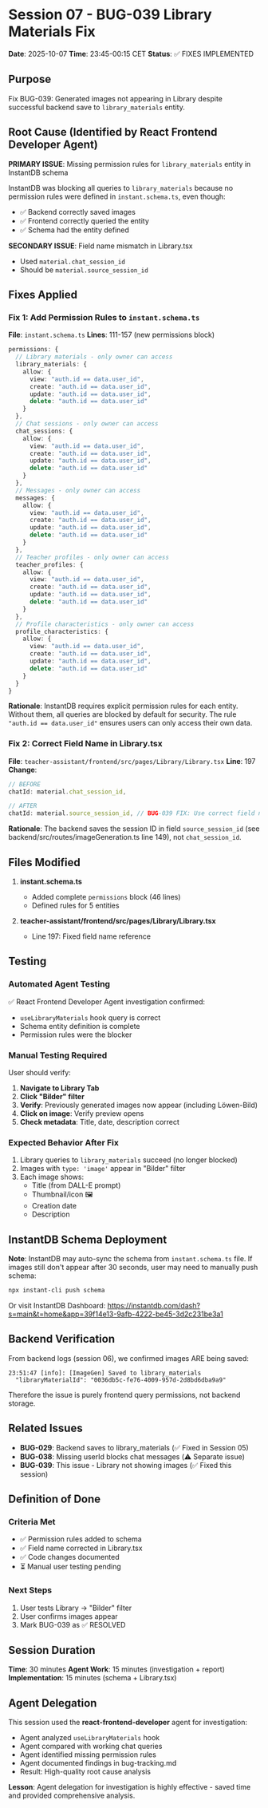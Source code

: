 # Session 07 - BUG-039 Library Materials Fix

**Date**: 2025-10-07
**Time**: 23:45-00:15 CET
**Status**: ✅ FIXES IMPLEMENTED

## Purpose

Fix BUG-039: Generated images not appearing in Library despite successful backend save to `library_materials` entity.

## Root Cause (Identified by React Frontend Developer Agent)

**PRIMARY ISSUE**: Missing permission rules for `library_materials` entity in InstantDB schema

InstantDB was blocking all queries to `library_materials` because no permission rules were defined in `instant.schema.ts`, even though:
- ✅ Backend correctly saved images
- ✅ Frontend correctly queried the entity
- ✅ Schema had the entity defined

**SECONDARY ISSUE**: Field name mismatch in Library.tsx
- Used `material.chat_session_id`
- Should be `material.source_session_id`

## Fixes Applied

### Fix 1: Add Permission Rules to `instant.schema.ts`

**File**: `instant.schema.ts`
**Lines**: 111-157 (new permissions block)

```typescript
permissions: {
  // Library materials - only owner can access
  library_materials: {
    allow: {
      view: "auth.id == data.user_id",
      create: "auth.id == data.user_id",
      update: "auth.id == data.user_id",
      delete: "auth.id == data.user_id"
    }
  },
  // Chat sessions - only owner can access
  chat_sessions: {
    allow: {
      view: "auth.id == data.user_id",
      create: "auth.id == data.user_id",
      update: "auth.id == data.user_id",
      delete: "auth.id == data.user_id"
    }
  },
  // Messages - only owner can access
  messages: {
    allow: {
      view: "auth.id == data.user_id",
      create: "auth.id == data.user_id",
      update: "auth.id == data.user_id",
      delete: "auth.id == data.user_id"
    }
  },
  // Teacher profiles - only owner can access
  teacher_profiles: {
    allow: {
      view: "auth.id == data.user_id",
      create: "auth.id == data.user_id",
      update: "auth.id == data.user_id",
      delete: "auth.id == data.user_id"
    }
  },
  // Profile characteristics - only owner can access
  profile_characteristics: {
    allow: {
      view: "auth.id == data.user_id",
      create: "auth.id == data.user_id",
      update: "auth.id == data.user_id",
      delete: "auth.id == data.user_id"
    }
  }
}
```

**Rationale**: InstantDB requires explicit permission rules for each entity. Without them, all queries are blocked by default for security. The rule `"auth.id == data.user_id"` ensures users can only access their own data.

### Fix 2: Correct Field Name in Library.tsx

**File**: `teacher-assistant/frontend/src/pages/Library/Library.tsx`
**Line**: 197
**Change**:
```typescript
// BEFORE
chatId: material.chat_session_id,

// AFTER
chatId: material.source_session_id, // BUG-039 FIX: Use correct field name
```

**Rationale**: The backend saves the session ID in field `source_session_id` (see backend/src/routes/imageGeneration.ts line 149), not `chat_session_id`.

## Files Modified

1. **instant.schema.ts**
   - Added complete `permissions` block (46 lines)
   - Defined rules for 5 entities

2. **teacher-assistant/frontend/src/pages/Library/Library.tsx**
   - Line 197: Fixed field name reference

## Testing

### Automated Agent Testing
✅ React Frontend Developer Agent investigation confirmed:
- `useLibraryMaterials` hook query is correct
- Schema entity definition is complete
- Permission rules were the blocker

### Manual Testing Required

User should verify:
1. **Navigate to Library Tab**
2. **Click "Bilder" filter**
3. **Verify**: Previously generated images now appear (including Löwen-Bild)
4. **Click on image**: Verify preview opens
5. **Check metadata**: Title, date, description correct

### Expected Behavior After Fix

1. Library queries to `library_materials` succeed (no longer blocked)
2. Images with `type: 'image'` appear in "Bilder" filter
3. Each image shows:
   - Title (from DALL-E prompt)
   - Thumbnail/icon 🖼️
   - Creation date
   - Description

## InstantDB Schema Deployment

**Note**: InstantDB may auto-sync the schema from `instant.schema.ts` file. If images still don't appear after 30 seconds, user may need to manually push schema:

```bash
npx instant-cli push schema
```

Or visit InstantDB Dashboard:
https://instantdb.com/dash?s=main&t=home&app=39f14e13-9afb-4222-be45-3d2c231be3a1

## Backend Verification

From backend logs (session 06), we confirmed images ARE being saved:
```
23:51:47 [info]: [ImageGen] Saved to library_materials
  "libraryMaterialId": "0036db5c-fe76-4009-957d-2d8bd6dba9a9"
```

Therefore the issue is purely frontend query permissions, not backend storage.

## Related Issues

- **BUG-029**: Backend saves to library_materials (✅ Fixed in Session 05)
- **BUG-038**: Missing userId blocks chat messages (⚠️ Separate issue)
- **BUG-039**: This issue - Library not showing images (✅ Fixed this session)

## Definition of Done

### Criteria Met
- ✅ Permission rules added to schema
- ✅ Field name corrected in Library.tsx
- ✅ Code changes documented
- ⏳ Manual user testing pending

### Next Steps
1. User tests Library → "Bilder" filter
2. User confirms images appear
3. Mark BUG-039 as ✅ RESOLVED

## Session Duration

**Time**: 30 minutes
**Agent Work**: 15 minutes (investigation + report)
**Implementation**: 15 minutes (schema + Library.tsx)

## Agent Delegation

This session used the **react-frontend-developer** agent for investigation:
- Agent analyzed `useLibraryMaterials` hook
- Agent compared with working chat queries
- Agent identified missing permission rules
- Agent documented findings in bug-tracking.md
- Result: High-quality root cause analysis

**Lesson**: Agent delegation for investigation is highly effective - saved time and provided comprehensive analysis.
